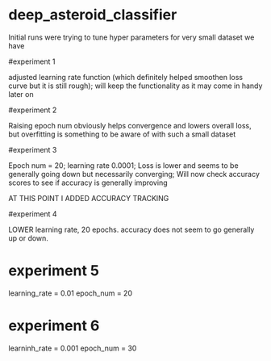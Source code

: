 # deep_asteroid_classifier

Initial runs were trying to tune hyper parameters for very small dataset we have

#experiment 1

adjusted learning rate function (which definitely helped smoothen loss curve but it is still rough); will keep the functionality as it may come in handy later on

#experiment 2

Raising epoch num obviously helps convergence and lowers overall loss, but overfitting is something to be aware of with such a small dataset

#experiment 3

Epoch num = 20; learning rate 0.0001;
Loss is lower and seems to be generally going down but necessarily converging;
Will now check accuracy scores to see if accuracy is generally improving

AT THIS POINT I ADDED ACCURACY TRACKING

#experiment 4

LOWER learning rate, 20 epochs. accuracy does not seem to go generally up or down. 

# experiment 5
learning_rate = 0.01
epoch_num = 20

# experiment 6
learninh_rate = 0.001
epoch_num = 30